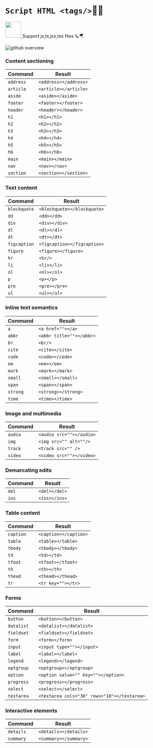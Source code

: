 # **`Script HTML <tags/>`🧑‍💻**

<div>
<a href="https://github.com/2noScript" target="_blank" >
    <img src='https://drive.google.com/uc?export=download&id=1ts3MGULsD-2cZ8mOanyEyxPw3XKVpwtg' width="50">
    </a> 
  Support js,ts,jsx,tsx files 🪐🪂
</div>

![github overview](https://drive.google.com/uc?export=download&id=1hG19cVRDfe_Oclt9M6c9LvQmeeaWWg1i)

### Content sectioning

| Command   | Result                |
| --------- | --------------------- |
| `address` | `<address></address>` |
| `article` | `<article></article>` |
| `aside`   | `<aside></aside>`     |
| `footer`  | `<footer></footer>`   |
| `header`  | `<header></header>`   |
| `h1`      | `<h1></h1>`           |
| `h2`      | `<h2></h2>`           |
| `h3`      | `<h3></h3>`           |
| `h4`      | `<h4></h4>`           |
| `h5`      | `<h5></h5>`           |
| `h6`      | `<h6></h6>`           |
| `main`    | `<main></main>`       |
| `nav`     | `<nav></nav>`         |
| `section` | `<section></section>` |

### Text content

| Command      | Result                      |
| ------------ | --------------------------- |
| `blockquote` | `<blockquote></blockquote>` |
| `dd`         | `<dd></dd>`                 |
| `div`        | `<div></div>`               |
| `dl`         | `<dl></dl>`                 |
| `dt`         | `<dt></dt>`                 |
| `figcaption` | `<figcaption></figcaption>` |
| `figure`     | `<figure></figure>`         |
| `hr`         | `<hr/>`                     |
| `li`         | `<li></li>`                 |
| `ol`         | `<ol></ol>`                 |
| `p`          | `<p></p>`                   |
| `pre`        | `<pre></pre>`               |
| `ul`         | `<ul></ul>`                 |

### Inline text semantics

| Command  | Result                   |
| -------- | ------------------------ |
| `a`      | `<a href=""></a>`        |
| `abbr`   | `<abbr title=""></abbr>` |
| `br`     | `<br/>`                  |
| `cite`   | `<cite></cite>`          |
| `code`   | `<code></code>`          |
| `em`     | `<em></em>`              |
| `mark`   | `<mark></mark>`          |
| `small`  | `<small></small>`        |
| `span`   | `<span></span>`          |
| `strong` | `<strong></strong>`      |
| `time`   | `<time></time>`          |

### Image and multimedia

| Command | Result                   |
| ------- | ------------------------ |
| `audio` | `<audio src=""></audio>` |
| `img`   | `<img src="" alt=""/>`   |
| `track` | `<track src="" />`       |
| `video` | `<video src=""></video>` |

### Demarcating edits

| Command | Result        |
| ------- | ------------- |
| `del`   | `<del></del>` |
| `ins`   | `<ins></ins>` |

### Table content

| Command   | Result                |
| --------- | --------------------- |
| `caption` | `<caption></caption>` |
| `table`   | `<table></table>`     |
| `tbody`   | `<tbody></tbody>`     |
| `td`      | `<td></td>`           |
| `tfoot`   | `<tfoot></tfoot>`     |
| `th`      | `<th></th>`           |
| `thead`   | `<thead></thead>`     |
| `tr`      | `<tr key=""></tr>`    |

### Forms

| Command    | Result                                      |
| ---------- | ------------------------------------------- |
| `button`   | `<button></button>`                         |
| `datalist` | `<datalist></datalist>`                     |
| `fieldset` | `<fieldset></fieldset>`                     |
| `form`     | `<form></form>`                             |
| `input`    | `<input type=""></input>`                   |
| `label`    | `<label></label>`                           |
| `legend`   | `<legend></legend>`                         |
| `optgroup` | `<optgroup></optgroup>`                     |
| `option`   | `<option value="" key=""></option>`         |
| `progress` | `<progress></progress>`                     |
| `select`   | `<select></select>`                         |
| `textarea` | `<textarea cols="30" rows="10"></textarea>` |

### Interactive elements

| Command   | Result                |
| --------- | --------------------- |
| `details` | `<details></details>` |
| `summary` | `<summary></summary>` |
